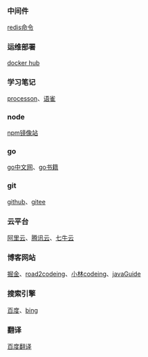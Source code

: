### 中间件
[redis命令](https://www.redis.net.cn/order/3543.html)
### 运维部署
[docker hub](https://hub.docker.com)
### 学习笔记
[processon](https://www.processon.com)、[语雀](https://www.yuque.com)
### node
[npm镜像站](https://npmmirror.com)
### go
[go中文网](https://studygolang.com)、[go书籍](http://books.studygolang.com)
### git
[github](https://github.com)、[gitee](https://gitee.com)
### 云平台
[阿里云](https://account.aliyun.com)、[腾讯云](https://cloud.tencent.com)、[七牛云](https://sso.qiniu.com)
### 博客网站
[掘金](https://juejin.cn)、[road2codeing](https://r2coding.com)、[小林codeing](https://www.xiaolincoding.com)、[javaGuide](https://javaguide.cn)
### 搜索引擎
[百度](https://www.baidu.com)、[bing](https://cn.bing.com)
### 翻译
[百度翻译](https://fanyi.baidu.com)